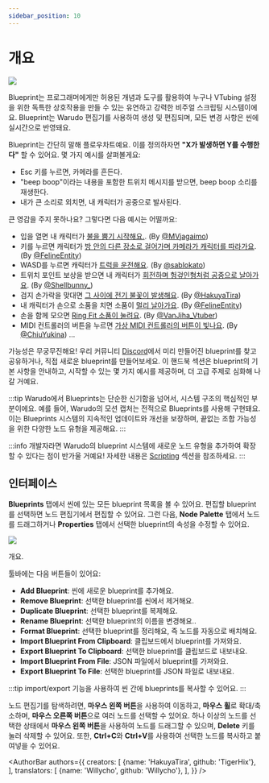 ```yaml
---
sidebar_position: 10
---
```


# 개요

![](/doc-img/blueprints-cover.jpg)

Blueprint는 프로그래머에게만 허용된 개념과 도구를 활용하여 누구나 VTubing 설정을 위한 독특한 상호작용을 만들 수 있는 유연하고 강력한 비주얼 스크립팅 시스템이에요. Blueprint는 Warudo 편집기를 사용하여 생성 및 편집되며, 모든 변경 사항은 씬에 실시간으로 반영돼요.

Blueprint는 간단히 말해 플로우차트예요. 이를 정의하자면 **"X가 발생하면 Y를 수행한다"** 할 수 있어요. 몇 가지 예시를 살펴볼게요:

* Esc 키를 누르면, 카메라를 흔든다.
* "beep boop"이라는 내용을 포함한 트위치 메시지를 받으면, beep boop 소리를 재생한다.
* 내가 큰 소리로 외치면, 내 캐릭터가 공중으로 발사된다.

큰 영감을 주지 못하나요? 그렇다면 다음 예시는 어떨까요:

* 입을 열면 내 캐릭터가 [불을 뿜기 시작해요.](https://twitter.com/MVjagaimo/status/1725869971845333173/video/1). (By [@MVjagaimo](https://twitter.com/MVjagaimo))
* 키를 누르면 캐릭터가 [방 안의 다른 장소로 걸어가며 카메라가 캐릭터를 따라가요](https://twitter.com/FelineEntity/status/1730225167572615582). (By [@FelineEntity](https://twitter.com/FelineEntity))
* WASD를 누르면 캐릭터가 [트럭을 운전해요](https://twitter.com/sablokato/status/1731679138677768700). (By [@sablokato](https://twitter.com/sablokato))
* 트위치 포인트 보상을 받으면 내 캐릭터가 [회전하며 헝겊인형처럼 공중으로 날아가요](https://twitter.com/Shellbunny_/status/1712629869488853260). (By [@Shellbunny_](https://twitter.com/Shellbunny_))
* 검지 손가락을 맞대면 [그 사이에 전기 불꽃이 발생해요](https://twitter.com/hakuyalabs/status/1724364814158360767). (By [@HakuyaTira](https://twitter.com/hakuyatira))
* 내 캐릭터가 손으로 소품을 치면 소품이 [멀리 날아가요](https://twitter.com/FelineEntity/status/1727379837185319176). (By [@FelineEntity](https://twitter.com/FelineEntity))
* 손을 함께 모으면 [Ring Fit 소품이 눌려요](https://twitter.com/VanJiha_Vtuber/status/1737645095095341397/video/1). (By [@VanJiha_Vtuber](https://twitter.com/VanJiha_Vtuber))
* MIDI 컨트롤러의 버튼을 누르면 [가상 MIDI 컨트롤러의 버튼이 빛나요](https://twitter.com/ChiuYukina/status/1734913824086729149). (By [@ChiuYukina](https://twitter.com/ChiuYukina))
  ...

가능성은 무궁무진해요! 우리 커뮤니티 [Discord](https://discord.gg/warudo)에서 미리 만들어진 blueprint를 찾고 공유하거나, 직접 새로운 blueprint를 만들어보세요. 이 핸드북 섹션은 blueprint의 기본 사항을 안내하고, 시작할 수 있는 몇 가지 예시를 제공하며, 더 고급 주제로 심화해 나갈 거예요.

:::tip
Warudo에서 Blueprints는 단순한 신기함을 넘어서, 시스템 구조의 핵심적인 부분이에요. 예를 들어, Warudo의 모션 캡처는 전적으로 Blueprints를 사용해 구현돼요. 이는 Blueprints 시스템의 지속적인 업데이트와 개선을 보장하며, 끝없는 조합 가능성을 위한 다양한 노드 유형을 제공해요.
:::

:::info
개발자라면 Warudo의 blueprint 시스템에 새로운 노드 유형을 추가하여 확장할 수 있다는 점이 반가울 거예요! 자세한 내용은 [Scripting](../scripting/overview) 섹션을 참조하세요.
:::

## 인터페이스

**Blueprints** 탭에서 씬에 있는 모든 blueprint 목록을 볼 수 있어요. 편집할 blueprint를 선택하면 노드 편집기에서 편집할 수 있어요. 그런 다음, **Node Palette** 탭에서 노드를 드래그하거나 **Properties** 탭에서 선택한 blueprint의 속성을 수정할 수 있어요.

![](/doc-img/en-blueprints-1.png)
<p class="img-desc">개요.</p>

툴바에는 다음 버튼들이 있어요:
* **Add Blueprint**: 씬에 새로운 blueprint를 추가해요.
* **Remove Blueprint**: 선택한 blueprint를 씬에서 제거해요.
* **Duplicate Blueprint**: 선택한 blueprint를 복제해요.
* **Rename Blueprint**: 선택한 blueprint의 이름을 변경해요..
* **Format Blueprint**: 선택한 blueprint를 정리해요, 즉 노드를 자동으로 배치해요.
* **Import Blueprint From Clipboard**: 클립보드에서 blueprint를 가져와요.
* **Export Blueprint To Clipboard**: 선택한 blueprint를 클립보드로 내보내요.
* **Import Blueprint From File**: JSON 파일에서 blueprint를 가져와요.
* **Export Blueprint To File**: 선택한 blueprint를 JSON 파일로 내보내요.

:::tip
import/export 기능을 사용하여 씬 간에 blueprints를 복사할 수 있어요.
:::

노드 편집기를 탐색하려면, **마우스 왼쪽 버튼**을 사용하여 이동하고, **마우스 휠**로 확대/축소하며, **마우스 오른쪽 버튼**으로 여러 노드를 선택할 수 있어요. 하나 이상의 노드를 선택한 상태에서 **마우스 왼쪽 버튼**을 사용하여 노드를 드래그할 수 있으며, **Delete** 키를 눌러 삭제할 수 있어요. 또한, **Ctrl+C**와 **Ctrl+V**를 사용하여 선택한 노드를 복사하고 붙여넣을 수 있어요.

<AuthorBar authors={{
  creators: [
    {name: 'HakuyaTira', github: 'TigerHix'},
  ],
  translators: [
    {name: 'Willycho', github: 'Willycho'},
  ],
}} />
